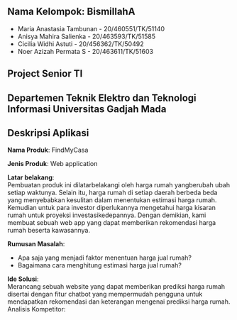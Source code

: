 ## Nama Kelompok: BismillahA <br>
- Maria Anastasia Tambunan - 20/460551/TK/51140 <br>
- Anisya Mahira Salienka - 20/463593/TK/51585 <br>
- Cicilia Widhi Astuti - 20/456362/TK/50492 <br>
- Noer Azizah Permata S - 20/463611/TK/51603 <br>

## Project Senior TI <br>
## Departemen Teknik Elektro dan Teknologi Informasi Universitas Gadjah Mada <br>

## Deskripsi Aplikasi <br>
**Nama Produk**: FindMyCasa <br>

**Jenis Produk**: Web application <br>

**Latar belakang**: <br>
Pembuatan produk ini dilatarbelakangi oleh harga rumah yangberubah ubah setiap waktunya. Selain itu, harga rumah di setiap daerah berbeda beda yang menyebabkan kesulitan dalam menentukan estimasi harga rumah. Kemudian untuk para investor diperlukannya mengetahui harga kisaran rumah untuk proyeksi investasikedepannya. Dengan demikian, kami membuat sebuah web app yang dapat memberikan rekomendasi harga rumah beserta kawasannya. <br>

**Rumusan Masalah**: <br>
- Apa saja yang menjadi faktor menentuan harga jual rumah? <br> 
- Bagaimana cara menghitung estimasi harga jual rumah? <br>

**Ide Solusi**: <br>
Merancang sebuah website yang dapat memberikan prediksi harga rumah disertai dengan fitur chatbot yang mempermudah pengguna untuk mendapatkan rekomendasi dan keterangan mengenai prediksi harga rumah. <br>
Analisis Kompetitor: <br>



